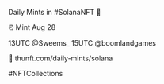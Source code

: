 Daily Mints in #SolanaNFT 🚀

⏰ Mint Aug 28

13UTC @Sweems_
15UTC @boomlandgames

🔗 thunft.com/daily-mints/solana

#NFTCollections